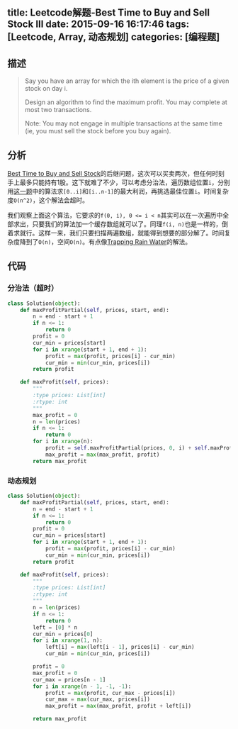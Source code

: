 title: Leetcode解题-Best Time to Buy and Sell Stock III
date: 2015-09-16 16:17:46
tags: [Leetcode, Array, 动态规划]
categories: [编程题]
---

## 描述
> Say you have an array for which the ith element is the price of a given stock on day i.
>
> Design an algorithm to find the maximum profit. You may complete at most two transactions.
>
> Note:
> You may not engage in multiple transactions at the same time (ie, you must sell the stock before you buy again).

## 分析
[Best Time to Buy and Sell Stock][1]的后继问题，这次可以买卖两次，但任何时刻手上最多只能持有1股。这下就难了不少，可以考虑分治法，遍历数组位置`i`，分别用[这一题][1]中的算法求`[0..i]`和`[i..n-1]`的最大利润，再挑选最佳位置`i`。时间复杂度`O(n^2)`，这个解法会超时。

我们观察上面这个算法，它要求的`f(0, i), 0 <= i < n`其实可以在一次遍历中全部求出，只要我们的算法加一个缓存数组就可以了。同理`f(i, n)`也是一样的，倒着求就行。这样一来，我们只要扫描两遍数组，就能得到想要的部分解了。时间复杂度降到了`O(n)`，空间`O(n)`。有点像[Trapping Rain Water][3]的解法。

## 代码
### 分治法（超时）
```python
class Solution(object):
    def maxProfitPartial(self, prices, start, end):
        n = end - start + 1
        if n <= 1:
            return 0
        profit = 0
        cur_min = prices[start]
        for i in xrange(start + 1, end + 1):
            profit = max(profit, prices[i] - cur_min)
            cur_min = min(cur_min, prices[i])
        return profit

    def maxProfit(self, prices):
        """
        :type prices: List[int]
        :rtype: int
        """
        max_profit = 0
        n = len(prices)
        if n <= 1:
            return 0
        for i in xrange(n):
            profit = self.maxProfitPartial(prices, 0, i) + self.maxProfitPartial(prices, i, n - 1)
            max_profit = max(max_profit, profit)
        return max_profit
```

### 动态规划
```python
class Solution(object):
    def maxProfitPartial(self, prices, start, end):
        n = end - start + 1
        if n <= 1:
            return 0
        profit = 0
        cur_min = prices[start]
        for i in xrange(start + 1, end + 1):
            profit = max(profit, prices[i] - cur_min)
            cur_min = min(cur_min, prices[i])
        return profit

    def maxProfit(self, prices):
        """
        :type prices: List[int]
        :rtype: int
        """
        n = len(prices)
        if n <= 1:
            return 0
        left = [0] * n
        cur_min = prices[0]
        for i in xrange(1, n):
            left[i] = max(left[i - 1], prices[i] - cur_min)
            cur_min = min(cur_min, prices[i])

        profit = 0
        max_profit = 0
        cur_max = prices[n - 1]
        for i in xrange(n - 1, -1, -1):
            profit = max(profit, cur_max - prices[i])
            cur_max = max(cur_max, prices[i])
            max_profit = max(max_profit, profit + left[i])

        return max_profit
```

[1]: /2015/09/16/best-time-to-buy-and-sell-stock/
[2]: /2015/09/16/best-time-to-buy-and-sell-stock-2/
[3]: /2015/08/22/trapping-rain-water/
